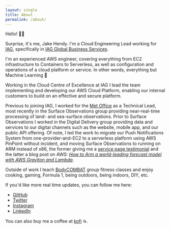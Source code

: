 ```yaml
---
layout: single
title: About
permalink: /about/
---
```


Hello! 👋🏼

Surprise, it's me, Jake Hendy. I'm a Cloud Engineering Lead working for [IAG][iag], specifically in [IAG Global Business Services][iaggbs].

I'm an experienced AWS engineer, covering everything from EC2 infrastructure to Containers to Serverless, as well as configuration and operations of a cloud platform or service. In other words, everything but Machine Learning 🙂

Working in the Cloud Centre of Excellence at IAG I lead the team implementing and developing our AWS Cloud Platform, enabling our internal customers to build on an effective and secure platform.

Previous to joining IAG, I worked for the [Met Office][metoffice] as a Technical Lead, most recently in the Surface Observations group providing near-real-time processing of land- and sea-surface observations. Prior to Surface Observations I worked in the Digital Delivery group providing data and services to our digital channels such as the website, mobile app, and our public API offering.
Of note, I led the work to migrate our Push Notifications System from one-provider-and-EC2 to a serverless platform using AWS PinPoint without incident, and moving Surface Observations to running on ARM instead of x86, the former giving me a [service page testimonial][pinpoint-testimonial] and the latter a blog post on AWS: _[How to Arm a world-leading forecast model with AWS Graviton and Lambda][aws-blog]_.

Outside of work I teach [BodyCOMBAT][bodycombat] group fitness classes and enjoy cooking, gaming, Formula 1, being outdoors, being indoors, DIY, etc.

If you'd like more real time updates, you can follow me here:

* [GitHub](https://github.com/jakehendy)
* [Twitter](https://twitter.com/jakehendy)
* [Instagram](https://instagram.com/jakehendy)
* [LinkedIn](https://www.linkedin.com/in/jake-hendy)

You can also buy me a coffee at [kofi](https://ko-fi.com/jakehendy) ☕️.

[iag]: https://www.iairgroup.com
[iaggbs]: https://www.iaggbs.com
[metoffice]: https://www.metoffice.gov.uk
[pinpoint-testimonial]: https://aws.amazon.com/pinpoint/customers/?nc=sn&loc=7
[aws-blog]: https://aws.amazon.com/blogs/hpc/how-to-arm-a-world-leading-forecast-model-with-aws-graviton-and-lambda/
[bodycombat]: https://www.lesmills.com/uk/workouts/group-fitness/bodycombat/
